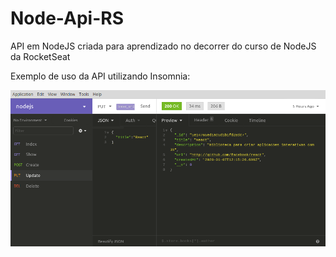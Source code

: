 # Node-Api-RS
API em NodeJS criada para aprendizado no decorrer do curso de NodeJS da RocketSeat

Exemplo de uso da API utilizando Insomnia:

![insomnia](./insomnia.png)
